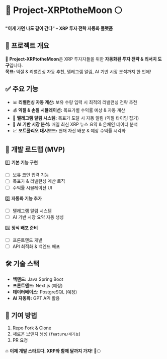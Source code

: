 # 🚀 Project-XRPtotheMoon 🌕
**"이게 가면 나도 같이 간다" – XRP 투자 전략 자동화 플랫폼**  

## 📌 프로젝트 개요
🚀 **Project-XRPtotheMoon**은 XRP 투자자들을 위한 **자동화된 투자 전략 & 리서치 도구**입니다.  
**목표:** 익절 & 리밸런싱 자동 추천, 텔레그램 알림, AI 기반 시장 분석까지 한 번에!  

## ✅ 주요 기능
- 📊 **리밸런싱 자동 계산:** 보유 수량 입력 시 최적의 리밸런싱 전략 추천  
- 💰 **익절 & 손절 시뮬레이션:** 목표가별 수익률 예상 & 자동 계산  
- 🔔 **텔레그램 알림 시스템:** 목표가 도달 시 자동 알림 (익절 타이밍 잡기)  
- 🧠 **AI 기반 시장 분석:** 매일 최신 XRP 뉴스 요약 & 온체인 데이터 분석  
- 📈 **포트폴리오 대시보드:** 현재 자산 배분 & 예상 수익률 시각화  

## 🎯 개발 로드맵 (MVP)
1️⃣ **기본 기능 구현**  
   - [ ] 보유 코인 입력 기능  
   - [ ] 목표가 & 리밸런싱 계산 로직  
   - [ ] 수익률 시뮬레이션 UI  

2️⃣ **자동화 기능 추가**  
   - [ ] 텔레그램 알림 시스템  
   - [ ] AI 기반 시장 요약 자동 생성  

3️⃣ **정식 배포 준비**  
   - [ ] 프론트엔드 개발  
   - [ ] API 최적화 & 백엔드 배포  

## 🛠️ 기술 스택
- **백엔드:** Java Spring Boot  
- **프론트엔드:** Next.js (예정)  
- **데이터베이스:** PostgreSQL (예정)  
- **AI 자동화:** GPT API 활용  

## 📌 기여 방법
1. Repo Fork & Clone  
2. 새로운 브랜치 생성 (`feature/새기능`)  
3. PR 요청  

🔥 **이제 개발 스타트다. XRP와 함께 달까지 가자!** 🚀🌕  
